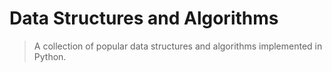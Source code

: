 # Data Structures and Algorithms

> A collection of popular data structures and algorithms implemented in Python.
